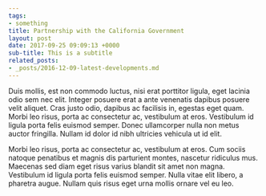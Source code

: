 ```yaml
---
tags:
- something
title: Partnership with the California Government
layout: post
date: 2017-09-25 09:09:13 +0000
sub-title: This is a subtitle
related_posts:
- _posts/2016-12-09-latest-developments.md
---
```



Duis mollis, est non commodo luctus, nisi erat porttitor ligula, eget lacinia odio sem nec elit. Integer posuere erat a ante venenatis dapibus posuere velit aliquet. Cras justo odio, dapibus ac facilisis in, egestas eget quam. Morbi leo risus, porta ac consectetur ac, vestibulum at eros. Vestibulum id ligula porta felis euismod semper. Donec ullamcorper nulla non metus auctor fringilla. Nullam id dolor id nibh ultricies vehicula ut id elit.

Morbi leo risus, porta ac consectetur ac, vestibulum at eros. Cum sociis natoque penatibus et magnis dis parturient montes, nascetur ridiculus mus. Maecenas sed diam eget risus varius blandit sit amet non magna. Vestibulum id ligula porta felis euismod semper. Nulla vitae elit libero, a pharetra augue. Nullam quis risus eget urna mollis ornare vel eu leo.